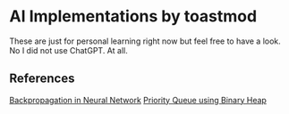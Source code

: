 # AI Implementations by toastmod
These are just for personal learning right now but feel free to have a look.\
No I did not use ChatGPT. At all.

## References
[Backpropagation in Neural Network](https://www.geeksforgeeks.org/machine-learning/backpropagation-in-neural-network/)
[Priority Queue using Binary Heap](https://www.geeksforgeeks.org/priority-queue-using-binary-heap/)
